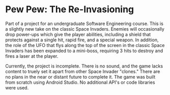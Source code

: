 # Pew Pew: The Re-Invasioning

Part of a project for an undergraduate Software Engineering course. This is a slightly new take on the classic Space Invaders. Enemies 
will occasionally drop power-ups which give the player abilities, including a shield that protects against a single hit, rapid fire, and 
a special weapon. In addition, the role of the UFO that flys along the top of the screen in the classic Space Invaders has been expanded to a mini-boss, requiring 3 hits to destroy and fires a laser at the player.

Currently, the project is incomplete. There is no sound, and the game lacks content to truely set it apart from other Space Invader "clones." There are no plans in the near or distant future to complete it. The game was built from scratch using Android Studio. No  additional API's or code libraries were used.

